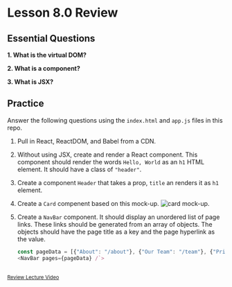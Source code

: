 # Lesson 8.0 Review

## Essential Questions
**1. What is the virtual DOM?**

**2. What is a component?**

**3. What is JSX?**

## Practice
Answer the following questions using the `index.html` and `app.js` files in this repo.

1. Pull in React, ReactDOM, and Babel from a CDN.

2. Without using JSX, create and render a React component. This component should render the words `Hello, World` as an `h1` HTML element. It should have a class of `"header"`.

3. Create a component `Header` that takes a prop, `title` an renders it as `h1` element.

4. Create a `Card` compenent based on this mock-up. 
   ![card mock-up](./card.png).

5. Create a `NavBar` component. It should display an unordered list of page links. These links should be generated from an array of objects. The objects should have the page title as a key and the page hyperlink as the value.
   ```javascript
   const pageData = [{"About": "/about"}, {"Our Team": "/team"}, {"Pricing": "/pricing"}];
   <NavBar pages={pageData} /`>

## 
<sup>[Review Lecture Video](https://zoom.us/rec/share/2NVVNe3O7UVLcI3UzWveBLUqJaDOX6a8gyYcqfEIyh2HLdlL5K1lVmQh8lTTKH2K)</sup>
